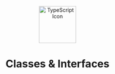 <div align="center">
  <img src="https://vetores.org/d/typescript.svg" alt="TypeScript Icon" width="100" height="100">
  <h1>Classes & Interfaces</h1>
</div>
